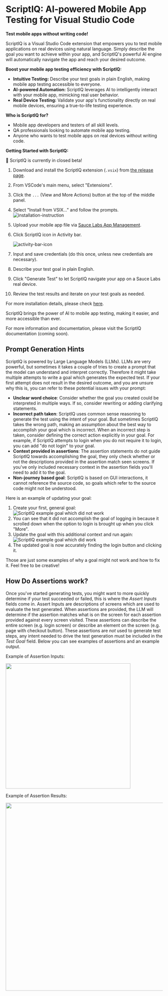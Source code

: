 # ScriptIQ: AI-powered Mobile App Testing for Visual Studio Code

**Test mobile apps without writing code!**

ScriptIQ is a Visual Studio Code extension that empowers you to test mobile applications on real devices using natural
language. Simply describe the goal you want to achieve within your app, and ScriptIQ's powerful AI engine will
automatically navigate the app and reach your desired outcome.

**Boost your mobile app testing efficiency with ScriptIQ:**

- **Intuitive Testing:** Describe your test goals in plain English, making mobile app testing accessible to everyone.
- **AI-powered Automation:** ScriptIQ leverages AI to intelligently interact with your mobile app, mimicking real user behavior.
- **Real Device Testing:** Validate your app's functionality directly on real mobile devices, ensuring a true-to-life testing experience.

**Who is ScriptIQ for?**

- Mobile app developers and testers of all skill levels.
- QA professionals looking to automate mobile app testing.
- Anyone who wants to test mobile apps on real devices without writing code.

**Getting Started with ScriptIQ:**

🚦 ScriptIQ is currently in closed beta!

1. Download and install the ScriptIQ extension (`.vsix`) from [the release page](https://github.com/saucelabs/vscode-scriptiq/releases).
2. From VSCode's main menu, select "Extensions".
3. Click the `...` (View and More Actions) button at the top of the middle panel.
4. Select "Install from VSIX..." and follow the prompts.
   ![installation-instruction](installation-instruction.png)
5. Upload your mobile app file via [Sauce Labs App Management](https://app.saucelabs.com/app-management).
6. Click ScriptIQ icon in Activity bar.

   ![activity-bar-icon](activity-bar-icon.png)

7. Input and save credentials (do this once, unless new credentials are necessary).
8. Describe your test goal in plain English.
9. Click "Generate Test" to let ScriptIQ navigate your app on a Sauce Labs real device.
10. Review the test results and iterate on your test goals as needed.

For more installation details, please check [here](https://code.visualstudio.com/docs/editor/extension-marketplace#_install-from-a-vsix).

ScriptIQ brings the power of AI to mobile app testing, making it easier, and more accessible than ever.

For more information and documentation, please visit the ScriptIQ documentation (coming soon).

## Prompt Generation Hints

ScriptIQ is powered by Large Language Models (LLMs). LLMs are very powerful, but sometimes it takes a couple of tries to create a prompt that the model can understand and interpret correctly. Therefore it might take multiple attempts to write a goal which generates the expected test. If your first attempt does not result in the desired outcome, and you are unsure why this is, you can refer to these potential issues with your prompt:

- **Unclear word choice**: Consider whether the goal you created could be interpreted in multiple ways. If so, consider rewriting or adding clarifying statements.
- **Incorrect path taken**: ScriptIQ uses common sense reasoning to generate the test using the intent of your goal. But sometimes ScriptIQ takes the wrong path, making an assumption about the best way to accomplish your goal which is incorrect. When an incorrect step is taken, consider defining the correct action explicitly in your goal. For example, if ScriptIQ attempts to login when you do not require it to login, you can add "do not login" to your goal.
- **Context provided in assertions**: The assertion statements do not guide ScriptIQ towards accomplishing the goal, they only check whether or not the descriptions provided in the assertion match seen screens. If you've only included necessary context in the assertion fields you'll need to add it to the goal.
- **Non-journey based goal**: ScriptIQ is based on GUI interactions, it cannot reference the source code, so goals which refer to the source code might not be understood.

Here is an example of updating your goal:

1. Create your first, general goal: ![ScriptIQ example goal which did not work](media/imgs/example_scriptiq_incorrect.png)
2. You can see that it did not accomplish the goal of logging in because it scrolled down when the option to login is brought up when you click "More".
3. Update the goal with this additional context and run again: ![ScriptIQ example goal which did work](media/imgs/example_scriptiq_correct.png)
4. The updated goal is now accurately finding the login button and clicking it.

Those are just some examples of why a goal might not work and how to fix it. Feel free to be creative!

## How Do Assertions work?

Once you've started generating tests, you might want to more quickly determine if your test succeeded or failed, this is where the _Assert Inputs_ fields come in. Assert Inputs are descriptions of screens which are used to evaluate the test generated. When assertions are provided, the LLM will determine if the assertion matches what is on the screen for each assertion provided against every screen visited. These assertions can describe the entire screen (e.g. login screen) or describe an element on the screen (e.g. page with checkout button). These assertions are _not_ used to generate test steps, any intent needed to drive the test generation must be included in the _Test Goal_ field. Below you can see examples of assertions and an example output.

Example of Assertion Inputs:

<img src="media/imgs/assertion_input.png" width="400">

Example of Assertion Results:

<img src="media/imgs/assertion_output.png" width="600">
